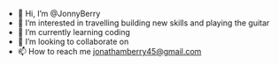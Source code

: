 - 👋 Hi, I’m @JonnyBerry
- 👀 I’m interested in travelling building new skills and playing the guitar 
- 🌱 I’m currently learning coding 
- 💞️ I’m looking to collaborate on 
- 📫 How to reach me jonathamberry45@gmail.com

<!---
JonnyBerry/JonnyBerry is a ✨ special ✨ repository because its `README.md` (this file) appears on your GitHub profile.
You can click the Preview link to take a look at your changes.
--->
